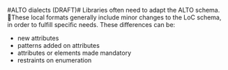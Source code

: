 #ALTO dialects (DRAFT)#
Libraries often need to adapt the ALTO schema. These local formats generally include minor changes to the LoC schema, in order to fulfill specific needs. These differences can be:
 - new attributes 
 - patterns added on attributes 
 - attributes or elements made mandatory 
 - restraints on enumeration  

